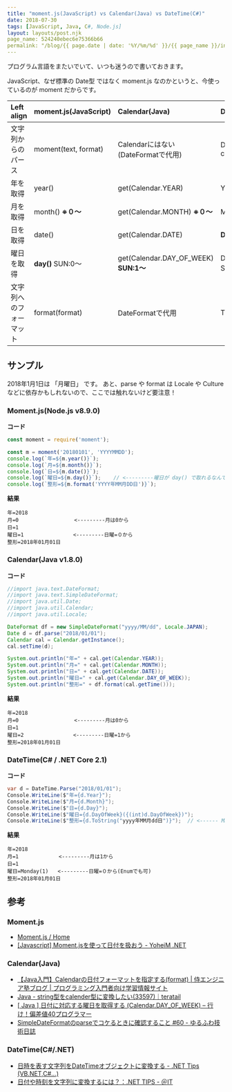 ```yaml
---
title: "moment.js(JavaScript) vs Calendar(Java) vs DateTime(C#)"
date: 2018-07-30
tags: [JavaScript, Java, C#, Node.js]
layout: layouts/post.njk
page_name: 524240ebec6e75366b66
permalink: "/blog/{{ page.date | date: '%Y/%m/%d' }}/{{ page_name }}/index.html"
---
```

プログラム言語をまたいでいて、いつも迷うので書いておきます。

<!--more-->
JavaScript、なぜ標準の Date型 ではなく moment.js なのかというと、今使っているのが moment だからです。

| Left align       |moment.js(JavaScript)            |Calendar(Java)              |DateTime(C#)       |
|:-----------------|:-----------------------------|:---------------------------|:------------------|
| 文字列からのパース   |moment(text, format)          |Calendarにはない(DateFormatで代用)|DateTime.Parse(text, culture)   |
| 年を取得           |year()                        |get(Calendar.YEAR)          |Year               |
| 月を取得           |month() **※０〜**              |get(Calendar.MONTH) **※０〜** |Month **※1〜**     |
| 日を取得           |date()                        |get(Calendar.DATE)          |**Day**               |
| 曜日を取得         |**day()** SUN:0〜              |get(Calendar.DAY_OF_WEEK) **SUN:1〜**|DayOfWeek         SUN:0〜|
| 文字列へのフォーマット |format(format)                 |DateFormatで代用            |ToString(format)          |


## サンプル

2018年1月1日は 「月曜日」 です。
あと、parse や format は Locale や Culture などに依存かもしれないので、ここでは触れないけど要注意！

### Moment.js(Node.js v8.9.0)

**コード**

```javascript
const moment = require('moment');

const m = moment('20180101', 'YYYYMMDD');
console.log(`年=${m.year()}`);
console.log(`月=${m.month()}`);
console.log(`日=${m.date()}`);
console.log(`曜日=${m.day()}`);    // <---------曜日が day() で取れるなんて、わかるわけ…
console.log(`整形=${m.format('YYYY年MM月DD日')}`);
```

**結果**

```
年=2018
月=0                  <---------月は0から
日=1
曜日=1                <---------日曜=０から
整形=2018年01月01日
```

### Calendar(Java v1.8.0)

**コード**

```java
//import java.text.DateFormat;
//import java.text.SimpleDateFormat;
//import java.util.Date;
//import java.util.Calendar;
//import java.util.Locale;

DateFormat df = new SimpleDateFormat("yyyy/MM/dd", Locale.JAPAN);
Date d = df.parse("2018/01/01");
Calendar cal = Calendar.getInstance();
cal.setTime(d);

System.out.println("年=" + cal.get(Calendar.YEAR));
System.out.println("月=" + cal.get(Calendar.MONTH));
System.out.println("日=" + cal.get(Calendar.DATE));
System.out.println("曜日=" + cal.get(Calendar.DAY_OF_WEEK));
System.out.println("整形=" + df.format(cal.getTime()));
```

**結果**

```
年=2018
月=0                  <---------月は0から
日=1
曜日=2                <---------日曜=1から
整形=2018年01月01日
```

### DateTime(C# / .NET Core 2.1)

**コード**

```csharp
var d = DateTime.Parse("2018/01/01");
Console.WriteLine($"年={d.Year}");
Console.WriteLine($"月={d.Month}");
Console.WriteLine($"日={d.Day}");
Console.WriteLine($"曜日={d.DayOfWeek}({(int)d.DayOfWeek})");
Console.WriteLine($"整形={d.ToString("yyyy年MM月dd日")}");  // <------ MM だけ大文字だ
```

**結果**

```
年=2018
月=1             <---------月は1から
日=1
曜日=Monday(1)   <---------日曜=０から(Enumでも可)
整形=2018年01月01日
```

## 参考

### Moment.js

* [Moment.js / Home](https://momentjs.com/)
* [[Javascript] Moment.jsを使って日付を扱おう - YoheiM .NET](https://www.yoheim.net/blog.php?q=20180201)

### Calendar(Java)

* [【Java入門】Calendarの日付フォーマットを指定する(format) | 侍エンジニア塾ブログ | プログラミング入門者向け学習情報サイト](https://www.sejuku.net/blog/20325)
* [Java - string型をcalender型に変換したい(33597)｜teratail](https://teratail.com/questions/33597)
* [[ Java ] 日付に対応する曜日を取得する (Calendar.DAY_OF_WEEK) – 行け！偏差値40プログラマー](http://hensa40.cutegirl.jp/archives/5373)
* [SimpleDateFormatのparseでコケるときに確認すること #60 - ゆるふわ技術日誌](https://yurufuwa-tech.hatenablog.com/entry/2017/07/13/222455)

### DateTime(C#/.NET)

* [日時を表す文字列をDateTimeオブジェクトに変換する - .NET Tips (VB.NET,C#...)](https://dobon.net/vb/dotnet/string/datetimeparse.html#section1)
* [日付や時刻を文字列に変換するには？：.NET TIPS - ＠IT](http://www.atmarkit.co.jp/ait/articles/0408/27/news104.html)
